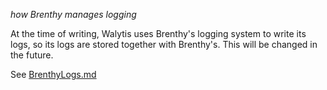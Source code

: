 _how Brenthy manages logging_

At the time of writing, Walytis uses Brenthy's logging system to write its logs, so its logs are stored together with Brenthy's.
This will be changed in the future.

See [BrenthyLogs.md](https://github.com/emendir/BrenthyAndWalytis/blob/master/Documentation/Brenthy/User/BrenthyLogs.md)